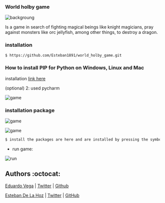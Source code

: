 ### World holby game

![backgroung](https://png.pngtree.com/png-vector/20190226/ourlarge/pngtree-fire-logo-icon-design-template-vector-png-image_705402.jpg)

Is a game in search of fighting
magical beings like knight magicians,
pray against monsters like orc jellyfish,
among other things, to destroy a dragon.

### installation
```sh
$ https://github.com/Esteban1891/world_holby_game.git
```

### How to install PIP for Python on Windows, Linux and Mac

installation [link here](https://twitter.com/eduardo_vega04)

(optional) 2: used pycharm

![game](https://png.pngtree.com/png-vector/20190226/ourlarge/pngtree-fire-logo-icon-design-template-vector-png-image_705402.jpg)

### installation package

![game](https://png.pngtree.com/png-vector/20190226/ourlarge/pngtree-fire-logo-icon-design-template-vector-png-image_705402.jpg)

![game](https://png.pngtree.com/png-vector/20190226/ourlarge/pngtree-fire-logo-icon-design-template-vector-png-image_705402.jpg)

```sh
$ install the packages are here and are installed by pressing the symbol sum
```

* run game:

![run](https://png.pngtree.com/png-vector/20190226/ourlarge/pngtree-fire-logo-icon-design-template-vector-png-image_705402.jpg)





## Authors :octocat:

[Eduardo Vega](https://www.linkedin.com/in/eduardo-andr%C3%A9s-vega-2602031a1/) | [Twitter](https://twitter.com/eduardo_vega04) | [Github](https://github.com/EduardoVega04)


[Esteban De La Hoz](https://www.linkedin.com/in/esteban-de-la-hoz-romero-b6270017b/) | [Twitter](https://twitter.com/Esteban18911) | [GitHub](https://github.com/Esteban18911)
